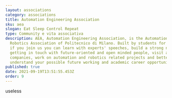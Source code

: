 ```yaml
---
layout: associations
category: associations
title: Automation Engineering Association
sku: aea
slogan: Eat Sleep Control Repeat
type: Community e vita associativa
description: AEA, Automation Engineering Association, is the Automation and
  Robotics Association of Politecnico di Milano. Built by students for students,
  if you join us you can learn with experts' speeches, build a strong network
  getting in touch with future-oriented and open minded people, visit automation
  companies, work on automation and robotics related projects and better
  understand your possible future working and academic career opportunities.
published: true
date: 2021-09-19T13:51:55.453Z
order: 9
---
```

useless